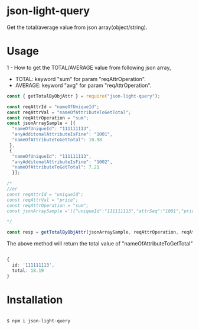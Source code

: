 # json-light-query

Get the total/average value from json array(object/string).

# Usage

1 - How to get the TOTAL/AVERAGE value from following json array, 
- TOTAL: keyword "sum" for param "reqAttrOperation".
- AVERAGE: keyword "avg" for param "reqAttrOperation".

```ts
const { getTotalByObjAttr } = require("json-light-query");

const reqAttrId = "nameOfUniqueId";
const reqAttrVal = "nameOfAttributeToGetTotal";
const reqAttrOperation = "sum";
const jsonArraySample = [{
  "nameOfUniqueId": "111111113",
  "anyAdditonalAttributeIsFine": "1001",
  "nameOfAttributeToGetTotal": 10.98
 },
 {
  "nameOfUniqueId": "111111113",
  "anyAdditonalAttributeIsFine": "1002",
  "nameOfAttributeToGetTotal": 7.21
  }];

/* 
//or 
const reqAttrId = "uniqueId";
const reqAttrVal = "price";
const reqAttrOperation = "sum";
const jsonArraySample ='[{"uniqueId":"111111113","attrSeq":"1001","price":10.98},{"uniqueId":"111111113","attrSeq":"1002","price":7.21}]';

*/

const resp = getTotalByObjAttr(jsonArraySample, reqAttrOperation, reqAttrId, reqAttrVal, false);

```

The above method will return the total value of "nameOfAttributeToGetTotal"

```ts

{
  id: '111111113',
  total: 18.19
} 

```


# Installation

```ts

$ npm i json-light-query

```
